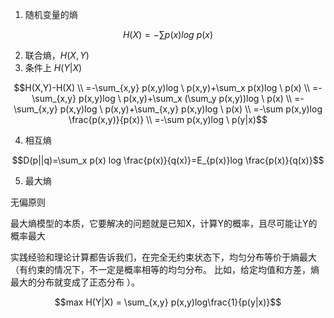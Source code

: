
1. 随机变量的熵

$$H(X)=-\sum p(x)log \ p(x)$$

2. 联合熵，$H(X,Y)$
3. 条件上 $H(Y|X)$

$$H(X,Y)-H(X) \\
=-\sum_{x,y} p(x,y)log \ p(x,y)+\sum_x p(x)log \ p(x) \\
=-\sum_{x,y} p(x,y)log \ p(x,y)+\sum_x (\sum_y p(x,y))log \ p(x) \\
=-\sum_{x,y} p(x,y)log \ p(x,y)+\sum_{x,y} p(x,y)log \ p(x) \\
=-\sum p(x,y)log \frac{p(x,y)}{p(x)} \\
=-\sum p(x,y)log \ p(y|x)$$

4. 相互熵

$$D(p||q)=\sum_x p(x) log \frac{p(x)}{q(x)}=E_{p(x)}log \frac{p(x)}{q(x)}$$

5. 最大熵

无偏原则

最大熵模型的本质，它要解决的问题就是已知X，计算Y的概率，且尽可能让Y的概率最大

实践经验和理论计算都告诉我们，在完全无约束状态下，均匀分布等价于熵最大（有约束的情况下，不一定是概率相等的均匀分布。 比如，给定均值和方差，熵最大的分布就变成了正态分布 ）。

$$max H(Y|X) = \sum_{x,y} p(x,y)log\frac{1}{p(y|x)}$$